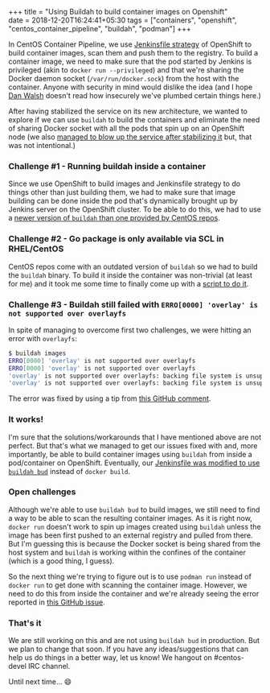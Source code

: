 +++
title = "Using Buildah to build container images on Openshift"                           
date = 2018-12-20T16:24:41+05:30
tags = ["containers", "openshift", "centos_container_pipeline", "buildah", "podman"]
+++

In CentOS Container Pipeline, we use [Jenkinsfile
strategy](https://github.com/CentOS/container-pipeline-service/blob/562b8a41bb21da9da1e84df5fa957aad475d9a84/seed-job/template.yaml#L16-L175)
of OpenShift to build container images, scan them and push them to the
registry. To build a container image, we need to make sure that the pod started
by Jenkins is privileged (akin to `docker run --privileged`) and that we're
sharing the Docker daemon socket (`/var/run/docker.sock`) from the host with
the container. Anyone with security in mind would dislike the idea (and I hope
[Dan Walsh](https://twitter.com/rhatdan) doesn't read how insecurely we've
plumbed certain things here.)

After having stabilized the service on its new architecture, we wanted to
explore if we can use `buildah` to build the containers and eliminate the need
of sharing Docker socket with all the pods that spin up on an OpenShift node
(we also [managed to blow up the service after stabilizing
it](https://dharmitshah.com/2018/12/centos-container-pipeline-openshift-okd-upgrade-part-1/)
but, that was not intentional.)

### Challenge #1 - Running buildah inside a container

Since we use OpenShift to build images and Jenkinsfile strategy to do things
other than just building them, we had to make sure that image building can be
done inside the pod that's dynamically brought up by Jenkins server on the
OpenShift cluster. To be able to do this, we had to use a [newer version of
`buildah` than one provided by CentOS
repos](https://github.com/containers/buildah/issues/933#issuecomment-439329352).

### Challenge #2 - Go package is only available via SCL in RHEL/CentOS

CentOS repos come with an outdated version of `buildah` so we had to build the
`buildah` binary. To build it inside the container was non-trivial (at least
for me) and it took me some time to finally come up with a [script to do
it](https://github.com/dharmit/container-pipeline-service/blob/880f9f54eb9cacd2346a8cee4597bc19848e68a4/Dockerfiles/ccp-openshift-slave/build_buildah.sh).

### Challenge #3 - Buildah still failed with `ERRO[0000] 'overlay' is not supported over overlayfs`

In spite of managing to overcome first two challenges, we were hitting an error
with `overlayfs`:

```bash
$ buildah images
ERRO[0000] 'overlay' is not supported over overlayfs    
ERRO[0000] 'overlay' is not supported over overlayfs    
'overlay' is not supported over overlayfs: backing file system is unsupported for this graph driver
'overlay' is not supported over overlayfs: backing file system is unsupported for this graph driver
```
The error was fixed by using a tip from [this GitHub
comment](https://github.com/containers/buildah/issues/158#issuecomment-396309669).

### It works!

I'm sure that the solutions/workarounds that I have mentioned above are not
perfect. But that's what we managed to get our issues fixed with and, more
importantly, be able to build container images using `buildah` from inside a
pod/container on OpenShift. Eventually, our [Jenkinsfile was modified to use
`buildah
bud`](https://github.com/dharmit/container-pipeline-service/blob/4054ad7dc3447c59fcd80eb177af2d089e59986d/seed-job/template.yaml#L123)
instead of `docker build`.

### Open challenges

Although we're able to use `buildah bud` to build images, we still need to find
a way to be able to scan the resulting container images. As it is right now,
`docker run` doesn't work to spin up images created using `buildah` unless the
image has been first pushed to an external registry and pulled from there. But
I'm guessing this is because the Docker socket is being shared from the host
system and `buildah` is working within the confines of the container (which is
a good thing, I guess).

So the next thing we're trying to figure out is to use `podman run` instead of
`docker run` to get done with scanning the container image. However, we need to
do this from inside the container and we're already seeing the error reported
in [this GitHub issue](https://github.com/containers/libpod/issues/1534).

### That's it

We are still working on this and are not using `buildah bud` in production. But
we plan to change that soon. If you have any ideas/suggestions that can help us
do things in a better way, let us know! We hangout on #centos-devel IRC
channel.

Until next time... :smile:
